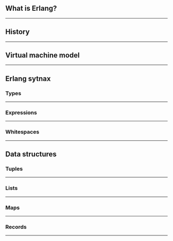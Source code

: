 ## What is Erlang? 
---
## History 
---
## Virtual machine model 
---
## Erlang sytnax 
### Types
---
### Expressions
---
### Whitespaces 
---
## Data structures
### Tuples 
---
### Lists
---
### Maps
---
### Records
---